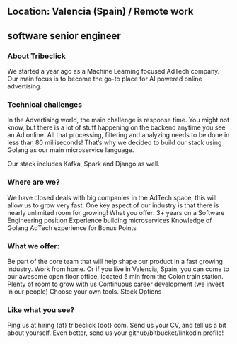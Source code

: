 ## Location: Valencia (Spain) / Remote work 
## software senior engineer 

### About Tribeclick

We started a year ago as a Machine Learning focused AdTech company. Our main focus is to become the go-to place for AI powered online advertising.

### Technical challenges

In the Advertising world, the main challenge is response time. You might not know, but there is a lot of stuff happening on the backend anytime you see an Ad online. All that processing, filtering and analyzing needs to be done in less than 80 milliseconds! That’s why we decided to build our stack using Golang as our main microservice language.

Our stack includes Kafka, Spark and Django as well.

### Where are we?

We have closed deals with big companies in the AdTech space, this will allow us to grow very fast. One key aspect of our industry is that there is nearly unlimited room for growing!
What you offer:
3+ years on a Software Engineering position
Experience building microservices
Knowledge of Golang
AdTech experience for Bonus Points

### What we offer:
Be part of the core team that will help shape our product in a fast growing industry.
Work from home. Or if you live in Valencia, Spain, you can come to our awesome open floor office, located 5 min from the Colón train station.
Plenty of room to grow with us
Continuous career development (we invest in our people)
Choose your own tools.
Stock Options

### Like what you see?

Ping us at hiring {at} tribeclick {dot} com. Send us your CV, and tell us a bit about yourself. Even better, send us your github/bitbucket/linkedin profile!

